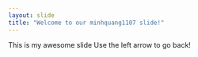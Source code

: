 ```yaml
---
layout: slide
title: "Welcome to our minhquang1107 slide!"
---
```

This is my awesome slide
Use the left arrow to go back!